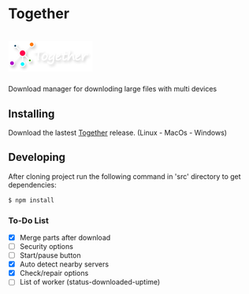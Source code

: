 Together
======
# ![pageres](./src/render/mainWindow/logo.png)	

Download manager for downloding large files with multi devices

Installing
------
Download the lastest  [Together](https://github.com/SadeghHayeri/Together/releases "Together Releases") release. (Linux - MacOs - Windows)


Developing
------
After cloning project run the following command in 'src' directory to get dependencies:
```bash
$ npm install
```



### To-Do List
- [x] Merge parts after download
- [ ] Security options
- [ ] Start/pause button
- [x] Auto detect nearby servers
- [x] Check/repair options
- [ ] List of worker (status-downloaded-uptime)